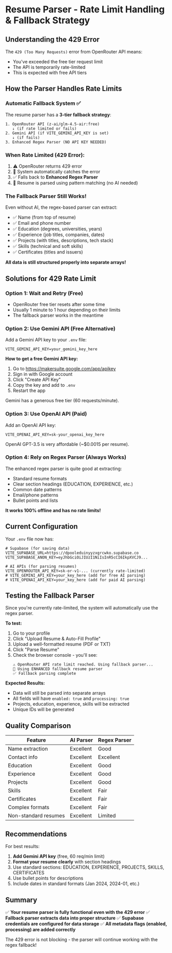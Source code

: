 # Resume Parser - Rate Limit Handling & Fallback Strategy

## Understanding the 429 Error

The `429 (Too Many Requests)` error from OpenRouter API means:
- You've exceeded the free tier request limit
- The API is temporarily rate-limited
- This is expected with free API tiers

## How the Parser Handles Rate Limits

### **Automatic Fallback System** ✅

The resume parser has a **3-tier fallback strategy**:

```
1. OpenRouter API (z-ai/glm-4.5-air:free)
   ↓ (if rate limited or fails)
2. Gemini API (if VITE_GEMINI_API_KEY is set)
   ↓ (if fails)
3. Enhanced Regex Parser (NO API KEY NEEDED)
```

### **When Rate Limited (429 Error):**
1. ⚠️ OpenRouter returns 429 error
2. 🔄 System automatically catches the error
3. ✅ Falls back to **Enhanced Regex Parser**
4. 📄 Resume is parsed using pattern matching (no AI needed)

### **The Fallback Parser Still Works!**

Even without AI, the regex-based parser can extract:
- ✅ Name (from top of resume)
- ✅ Email and phone number
- ✅ Education (degrees, universities, years)
- ✅ Experience (job titles, companies, dates)
- ✅ Projects (with titles, descriptions, tech stack)
- ✅ Skills (technical and soft skills)
- ✅ Certificates (titles and issuers)

**All data is still structured properly into separate arrays!**

## Solutions for 429 Rate Limit

### Option 1: Wait and Retry (Free)
- OpenRouter free tier resets after some time
- Usually 1 minute to 1 hour depending on their limits
- The fallback parser works in the meantime

### Option 2: Use Gemini API (Free Alternative)
Add a Gemini API key to your `.env` file:
```env
VITE_GEMINI_API_KEY=your_gemini_key_here
```

**How to get a free Gemini API key:**
1. Go to https://makersuite.google.com/app/apikey
2. Sign in with Google account
3. Click "Create API Key"
4. Copy the key and add to `.env`
5. Restart the app

Gemini has a generous free tier (60 requests/minute).

### Option 3: Use OpenAI API (Paid)
Add an OpenAI API key:
```env
VITE_OPENAI_API_KEY=sk-your_openai_key_here
```

OpenAI GPT-3.5 is very affordable (~$0.0015 per resume).

### Option 4: Rely on Regex Parser (Always Works)
The enhanced regex parser is quite good at extracting:
- Standard resume formats
- Clear section headings (EDUCATION, EXPERIENCE, etc.)
- Common date patterns
- Email/phone patterns
- Bullet points and lists

**It works 100% offline and has no rate limits!**

## Current Configuration

Your `.env` file now has:
```env
# Supabase (for saving data)
VITE_SUPABASE_URL=https://dpooleduinyyzxgrcwko.supabase.co
VITE_SUPABASE_ANON_KEY=eyJhbGciOiJIUzI1NiIsInR5cCI6IkpXVCJ9...

# AI APIs (for parsing resumes)
VITE_OPENROUTER_API_KEY=sk-or-v1-... (currently rate-limited)
# VITE_GEMINI_API_KEY=your_key_here (add for free AI parsing)
# VITE_OPENAI_API_KEY=your_key_here (add for paid AI parsing)
```

## Testing the Fallback Parser

Since you're currently rate-limited, the system will automatically use the regex parser.

**To test:**
1. Go to your profile
2. Click "Upload Resume & Auto-Fill Profile"
3. Upload a well-formatted resume (PDF or TXT)
4. Click "Parse Resume"
5. Check the browser console - you'll see:
   ```
   ⚠️ OpenRouter API rate limit reached. Using fallback parser...
   📄 Using ENHANCED fallback resume parser
   ✅ Fallback parsing complete
   ```

**Expected Results:**
- Data will still be parsed into separate arrays
- All fields will have `enabled: true` and `processing: true`
- Projects, education, experience, skills will be extracted
- Unique IDs will be generated

## Quality Comparison

| Feature | AI Parser | Regex Parser |
|---------|-----------|--------------|
| Name extraction | Excellent | Good |
| Contact info | Excellent | Excellent |
| Education | Excellent | Good |
| Experience | Excellent | Good |
| Projects | Excellent | Good |
| Skills | Excellent | Fair |
| Certificates | Excellent | Fair |
| Complex formats | Excellent | Fair |
| Non-standard resumes | Excellent | Limited |

## Recommendations

For best results:
1. **Add Gemini API key** (free, 60 req/min limit)
2. **Format your resume clearly** with section headings
3. Use standard sections: EDUCATION, EXPERIENCE, PROJECTS, SKILLS, CERTIFICATES
4. Use bullet points for descriptions
5. Include dates in standard formats (Jan 2024, 2024-01, etc.)

## Summary

✅ **Your resume parser is fully functional even with the 429 error**
✅ **Fallback parser extracts data into proper structure**
✅ **Supabase credentials are configured for data storage**
✅ **All metadata flags (enabled, processing) are added correctly**

The 429 error is not blocking - the parser will continue working with the regex fallback!